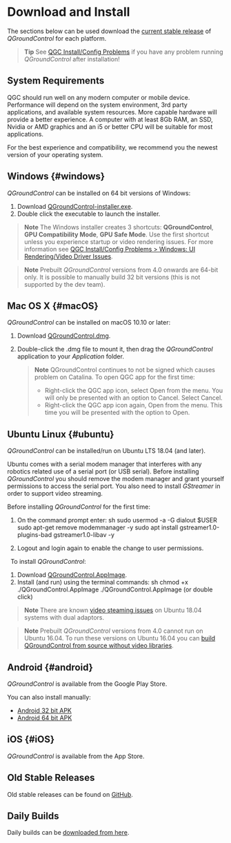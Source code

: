 # Download and Install

The sections below can be used download the [current stable release](../releases/release_notes.md) of *QGroundControl* for each platform.

> **Tip** See [QGC Install/Config Problems](../Support/troubleshooting_qgc.md) if you have any problem running *QGroundControl* after installation!

## System Requirements

QGC should run well on any modern computer or mobile device. Performance will depend on the system environment, 3rd party applications, and available system resources. More capable hardware will provide a better experience. A computer with at least 8Gb RAM, an SSD, Nvidia or AMD graphics and an i5 or better CPU will be suitable for most applications.

For the best experience and compatibility, we recommend you the newest version of your operating system.

## Windows {#windows}

*QGroundControl* can be installed on 64 bit versions of Windows:

1. Download [QGroundControl-installer.exe](https://s3-us-west-2.amazonaws.com/qgroundcontrol/latest/QGroundControl-installer.exe).
2. Double click the executable to launch the installer.

> **Note** The Windows installer creates 3 shortcuts: **QGroundControl**, **GPU Compatibility Mode**, **GPU Safe Mode**. Use the first shortcut unless you experience startup or video rendering issues. For more information see [QGC Install/Config Problems > Windows: UI Rendering/Video Driver Issues](../Support/troubleshooting_qgc.md#opengl_troubleshooting).

<span></span>

> **Note** Prebuilt *QGroundControl* versions from 4.0 onwards are 64-bit only. It is possible to manually build 32 bit versions (this is not supported by the dev team).

## Mac OS X {#macOS}

*QGroundControl* can be installed on macOS 10.10 or later:

1. Download [QGroundControl.dmg](https://s3-us-west-2.amazonaws.com/qgroundcontrol/latest/QGroundControl.dmg).
2. Double-click the .dmg file to mount it, then drag the *QGroundControl* application to your *Application* folder.
    
    > **Note** QGroundControl continues to not be signed which causes problem on Catalina. To open QGC app for the first time:
    > 
    > * Right-click the QGC app icon, select Open from the menu. You will only be presented with an option to Cancel. Select Cancel.
    > * Right-click the QGC app icon again, Open from the menu. This time you will be presented with the option to Open.

## Ubuntu Linux {#ubuntu}

*QGroundControl* can be installed/run on Ubuntu LTS 18.04 (and later).

Ubuntu comes with a serial modem manager that interferes with any robotics related use of a serial port (or USB serial). Before installing *QGroundControl* you should remove the modem manager and grant yourself permissions to access the serial port. You also need to install *GStreamer* in order to support video streaming.

Before installing *QGroundControl* for the first time:

1. On the command prompt enter: 
        sh
        sudo usermod -a -G dialout $USER
        sudo apt-get remove modemmanager -y
        sudo apt install gstreamer1.0-plugins-bad gstreamer1.0-libav -y

2. Logout and login again to enable the change to user permissions.

&nbsp; To install *QGroundControl*:

1. Download [QGroundControl.AppImage](https://s3-us-west-2.amazonaws.com/qgroundcontrol/latest/QGroundControl.AppImage).
2. Install (and run) using the terminal commands: 
        sh
        chmod +x ./QGroundControl.AppImage
        ./QGroundControl.AppImage  (or double click)

> **Note** There are known [video steaming issues](../Support/troubleshooting_qgc.md#dual_vga) on Ubuntu 18.04 systems with dual adaptors.

<span></span>

> **Note** Prebuilt *QGroundControl* versions from 4.0 cannot run on Ubuntu 16.04. To run these versions on Ubuntu 16.04 you can [build QGroundControl from source without video libraries](https://dev.qgroundcontrol.com/en/getting_started/).

## Android {#android}

*QGroundControl* is available from the Google Play Store.

You can also install manually:

* [Android 32 bit APK](https://qgroundcontrol.s3-us-west-2.amazonaws.com/latest/QGroundControl32.apk)
* [Android 64 bit APK](https://qgroundcontrol.s3-us-west-2.amazonaws.com/latest/QGroundControl64.apk)

## iOS {#iOS}

*QGroundControl* is available from the App Store.

## Old Stable Releases

Old stable releases can be found on <a href="https://github.com/mavlink/qgroundcontrol/releases/" target="_blank">GitHub</a>.

## Daily Builds

Daily builds can be [downloaded from here](../releases/daily_builds.md).